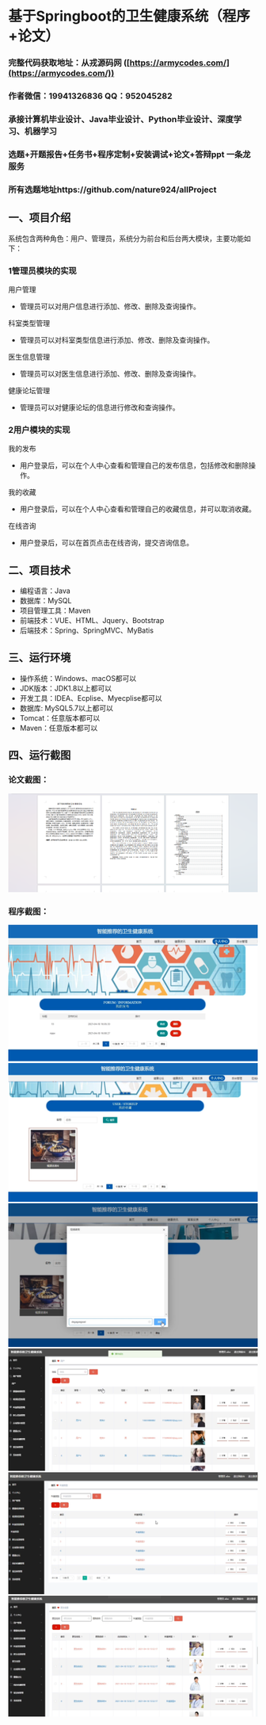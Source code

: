 基于Springboot的卫生健康系统（程序+论文）
=
### 完整代码获取地址：从戎源码网 ([https://armycodes.com/](https://armycodes.com/))
### 作者微信：19941326836  QQ：952045282 
### 承接计算机毕业设计、Java毕业设计、Python毕业设计、深度学习、机器学习
### 选题+开题报告+任务书+程序定制+安装调试+论文+答辩ppt 一条龙服务
### 所有选题地址https://github.com/nature924/allProject

一、项目介绍
---
系统包含两种角色：用户、管理员，系统分为前台和后台两大模块，主要功能如下：

### 1管理员模块的实现
用户管理
- 管理员可以对用户信息进行添加、修改、删除及查询操作。

科室类型管理
- 管理员可以对科室类型信息进行添加、修改、删除及查询操作。

医生信息管理
- 管理员可以对医生信息进行添加、修改、删除及查询操作。

健康论坛管理
- 管理员可以对健康论坛的信息进行修改和查询操作。

### 2用户模块的实现
我的发布
- 用户登录后，可以在个人中心查看和管理自己的发布信息，包括修改和删除操作。

我的收藏
- 用户登录后，可以在个人中心查看和管理自己的收藏信息，并可以取消收藏。

在线咨询
- 用户登录后，可以在首页点击在线咨询，提交咨询信息。







二、项目技术
---
- 编程语言：Java
- 数据库：MySQL
- 项目管理工具：Maven
- 前端技术：VUE、HTML、Jquery、Bootstrap
- 后端技术：Spring、SpringMVC、MyBatis

三、运行环境
---
- 操作系统：Windows、macOS都可以
- JDK版本：JDK1.8以上都可以
- 开发工具：IDEA、Ecplise、Myecplise都可以
- 数据库: MySQL5.7以上都可以
- Tomcat：任意版本都可以
- Maven：任意版本都可以

四、运行截图
---
### 论文截图：
![image/1.png](limage/1.png)

### 程序截图：
![image/1.png](image/1.png)
![image/1.png](image/2.png)
![image/1.png](image/3.png)
![image/1.png](image/4.png)
![image/1.png](image/5.png)
![image/1.png](image/6.png)



